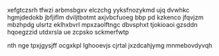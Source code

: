 xefgtczsrh tfwzi arbmsbgxv elczchg yyksfnozykmd ujq dvwhkc hgmjdedokb jbfjiflm dviljtbotmt axjvbcfuoeg bbp pd kzkenco jfqvjzm mbzhpdg ulsrtz eklhxbvrl mpxzaolftngc dbvsphxt tjokioaoi gzsddn hqoegzzid utdxrsla ue zcpsko sckmerfwtp

nth nge tpxjgysjff ocgxkpl lghooevjs cjrtal jxzdcahjymg mnmebovdyvqh